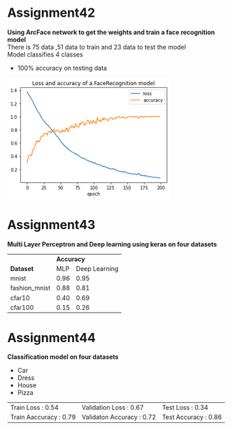 # Assignment42
  <strong> Using ArcFace network to get the weights and train a face recognition model </strong></br>
  There is 75 data ,51 data to train and 23 data to test the model</br>
  Model classifies 4 classes
  
   * 100% accuracy on testing data

  <img src='https://github.com/Parisa-Bagherzadeh/DeepLearning/blob/main/Assignment42/charts/output.png' >
  
# Assignment43

  <strong>Multi Layer Perceptron and Deep learning using keras on four datasets</strong>
 
<table>
  <tr><td></td><td colspan=2><strong>Accuracy</strong></td></tr>
  <tr><td><strong>Dataset</bold></td><td><bold>MLP</strong></td><td><bold>Deep Learning</bold></td></tr>
  <tr><td>mnist</td><td>0.96</td><td>0.95</td></tr>
  <tr><td>fashion_mnist</td><td>0.88</td><td>0.81</td></tr>
  <tr><td>cfar10</td><td>0.40</td><td> 0.69</td></tr>
  <tr><td>cfar100</td><td>0.15</td><td>0.26</td></tr>
</table>

# Assignment44

 <strong>Classification model on four datasets</strong>
   
  * Car
  * Dress 
  * House
  * Pizza

   
   <table>
     <tr>
       <td>Train Loss : 0.54</td>
       <td>Validation Loss : 0.67</td>
       <td>Test Loss : 0.34</td>
     </tr>
     <tr>
       <td>Train Aaccuracy : 0.79</td>
       <td>Validaton Accuracy : 0.72</td>
       <td>Test Accuracy : 0.86</td>
     </tr>
   </table>


